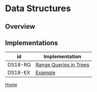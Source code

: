 # Data Structures

## Overview


## Implementations
 id| Implementation| 
--------|-------------------
DS18-RQ| [Range Queries in Trees](RangeQueries.md)
DS18-EX| [Example](https://github.com/mua-uniandes/mua-uniandes.github.io/blob/master/GraphsDoc/Representations/AdjacencyMatrix.md)


[Home](https://github.com/mua-uniandes/mua-uniandes.github.io/blob/master/README.md)

